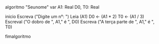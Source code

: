 algoritmo "Seunome"
var
A1: Real
D0, T0: Real


inicio
Escreva ("Digite um n°: ")
Leia (A1)
D0 <- (A1 * 2)
T0 <- (A1 / 3)
Escreval ("O dobro de ", A1," é ", D0)
Escreva ("A terça parte de ", A1," é ", T0)

fimalgoritmo
